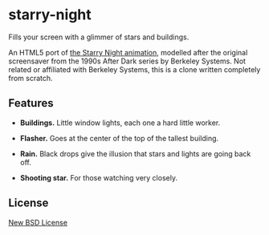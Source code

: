 # starry-night

Fills your screen with a glimmer of stars and buildings.

An HTML5 port of [the Starry Night animation](https://code.google.com/archive/p/starrynight/), modelled after the original screensaver from the 1990s After Dark series by Berkeley Systems. Not related or affiliated with Berkeley Systems, this is a clone written completely from scratch.

## Features

- **Buildings.** Little window lights, each one a hard little worker.

- **Flasher.** Goes at the center of the top of the tallest building.

- **Rain.** Black drops give the illusion that stars and lights are going back off.

- **Shooting star.** For those watching very closely.

## License

[New BSD License](./LICENSE)
